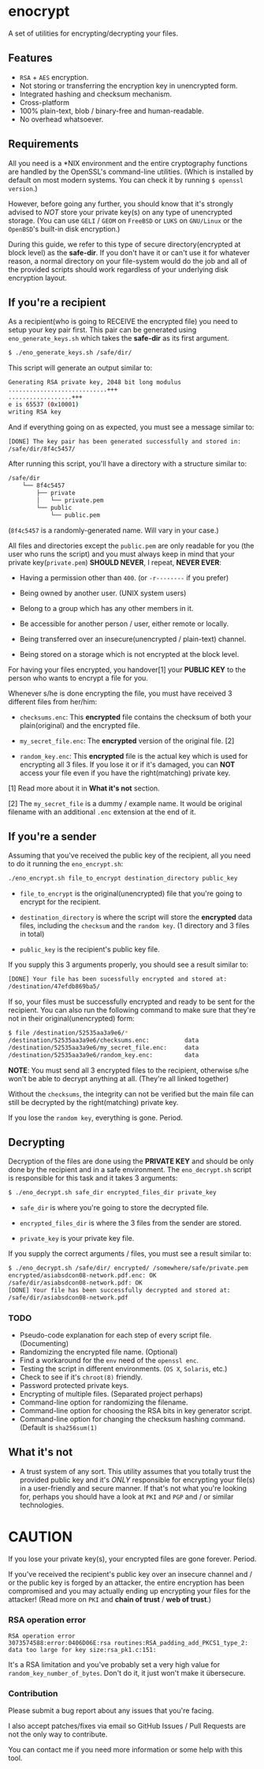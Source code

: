 # enocrypt

A set of utilities for encrypting/decrypting your files.

## Features

 - `RSA` + `AES` encryption.
 - Not storing or transferring the encryption key in unencrypted form.
 - Integrated hashing and checksum mechanism.
 - Cross-platform
 - 100% plain-text, blob / binary-free and human-readable.
 - No overhead whatsoever.

## Requirements

All you need is a *NIX environment and the entire cryptography functions are
handled by the OpenSSL's command-line utilities. (Which is installed by default
 on most modern systems. You can check it by running `$ openssl version`.)

However, before going any further, you should know that it's strongly advised
 to *NOT* store your private key(s) on any type of unencrypted storage.
 (You can use `GELI` / `GEOM` on `FreeBSD` or `LUKS` on `GNU/Linux` or the
 `OpenBSD`'s built-in disk encryption.)

During this guide, we refer to this type of
 secure directory(encrypted at block level) as the **safe-dir**. If you don't
 have it or can't use it for whatever reason, a normal directory on your
 file-system would do the job and all of the provided scripts should work
 regardless of your underlying disk encryption layout.

## If you're a recipient

As a recipient(who is going to RECEIVE the encrypted file) you need to setup
 your key pair first. This pair can be generated using `eno_generate_keys.sh`
 which takes the **safe-dir** as its first argument.

```sh
$ ./eno_generate_keys.sh /safe/dir/
```

This script will generate an output similar to:
```sh
Generating RSA private key, 2048 bit long modulus
............................+++
..................+++
e is 65537 (0x10001)
writing RSA key
```

And if everything going on as expected, you must see a message similar to:

```sh
[DONE] The key pair has been generated successfully and stored in:
/safe/dir/8f4c5457/
```

After running this script, you'll have a directory with a structure similar to:

```sh
/safe/dir
    └── 8f4c5457
        ├── private
        │   └── private.pem
        └── public
            └── public.pem
```

(`8f4c5457` is a randomly-generated name. Will vary in your case.)

All files and directories except the `public.pem` are only readable for you
 (the user who runs the script) and you must always keep in mind that your
 private key(`private.pem`) **SHOULD NEVER**, I repeat, **NEVER EVER**:

 - Having a permission other than `400`. (or `-r--------` if you prefer)

 - Being owned by another user. (UNIX system users)

 - Belong to a group which has any other members in it.

 - Be accessible for another person / user, either remote or locally.

 - Being transferred over an insecure(unencrypted / plain-text) channel.

 - Being stored on a storage which is not encrypted at the block level.

For having your files encrypted, you handover[1] your **PUBLIC KEY** to the
 person who wants to encrypt a file for you.

Whenever s/he is done encrypting the file, you must have received 3 different
 files from her/him:

 - `checksums.enc`: This **encrypted** file contains the checksum of both your
 plain(original) and the encrypted file.

 - `my_secret_file.enc`: The **encrypted** version of the original file. [2]

 - `random_key.enc`: This **encrypted** file is the actual key which is used for
 encrypting all 3 files. If you lose it or if it's damaged, you can **NOT**
 access your file even if you have the right(matching) private key.

[1] Read more about it in **What it's not** section.

[2] The `my_secret_file` is a dummy / example name. It would be original
 filename with an additional `.enc` extension at the end of it.

## If you're a sender

Assuming that you've received the public key of the recipient, all you need to
 do it running the `eno_encrypt.sh`:

```sh
./eno_encrypt.sh file_to_encrypt destination_directory public_key
```

 - `file_to_encrypt` is the original(unencrypted) file that you're going to
 encrypt for the recipient.

 - `destination_directory` is where the script will store the **encrypted**
 data files, including the `checksum` and the `random key`.
  (1 directory and 3 files in total)

 - `public_key` is the recipient's public key file.

If you supply this 3 arguments properly, you should see a result similar to:

```sh
[DONE] Your file has been sucessfully encrypted and stored at:
/destination/47efdb869ba5/
```

If so, your files must be successfully encrypted and ready to be sent for the
 recipient. You can also run the following command to make sure that
 they're not in their original(unencrypted) form:

```sh
$ file /destination/52535aa3a9e6/*
/destination/52535aa3a9e6/checksums.enc:          data
/destination/52535aa3a9e6/my_secret_file.enc:     data
/destination/52535aa3a9e6/random_key.enc:         data
```

**NOTE**: You must send all 3 encrypted files to the recipient, otherwise s/he
 won't be able to decrypt anything at all. (They're all linked together)

Without the `checksums`, the integrity can not be verified but the main file can
 still be decrypted by the right(matching) private key.

If you lose the `random key`, everything is gone. Period.

## Decrypting

Decryption of the files are done using the **PRIVATE KEY** and should be only
 done by the recipient and in a safe environment. The `eno_decrypt.sh` script
 is responsible for this task and it takes 3 arguments:

```sh
$ ./eno_decrypt.sh safe_dir encrypted_files_dir private_key
```

 - `safe_dir` is where you're going to store the decrypted file.

 - `encrypted_files_dir` is where the 3 files from the sender are stored.

 - `private_key` is your private key file.

If you supply the correct arguments / files, you must see a result similar to:

```sh
$ ./eno_decrypt.sh /safe/dir/ encrypted/ /somewhere/safe/private.pem 
encrypted/asiabsdcon08-network.pdf.enc: OK
/safe/dir/asiabsdcon08-network.pdf: OK
[DONE] Your file has been successfully decrypted and stored at:
/safe/dir/asiabsdcon08-network.pdf
```

### TODO
 - Pseudo-code explanation for each step of every script file. (Documenting)
 - Randomizing the encrypted file name. (Optional)
 - Find a workaround for the `env` need of the `openssl enc`.
 - Testing the script in different environments. (`OS X`, `Solaris`, etc.)
 - Check to see if it's `chroot(8)` friendly.
 - Password protected private keys.
 - Encrypting of multiple files. (Separated project perhaps)
 - Command-line option for randomizing the filename.
 - Command-line option for choosing the RSA bits in key generator script.
 - Command-line option for changing the checksum hashing command. (Default is
 `sha256sum(1)`

## What it's not
 - A trust system of any sort. This utility assumes that you totally trust
 the provided public key and it's *ONLY* responsible for encrypting your file(s)
 in a user-friendly and secure manner. If that's not what you're looking for,
 perhaps you should have a look at `PKI` and `PGP` and / or similar
 technologies.

# CAUTION
If you lose your private key(s), your encrypted files are gone forever. Period.

If you've received the recipient's public key over an insecure channel and
 / or the public key is forged by an attacker, the entire encryption has been
 compromised and you may actually ending up encrypting your files for the
 attacker! (Read more on `PKI` and **chain of trust** / **web of trust**.)

### RSA operation error
```
RSA operation error
3073574588:error:0406D06E:rsa routines:RSA_padding_add_PKCS1_type_2:
data too large for key size:rsa_pk1.c:151:
```

It's a RSA limitation and you've probably set a very high value for
 `random_key_number_of_bytes`. Don't do it, it just won't make it übersecure.

### Contribution

Please submit a bug report about any issues that you're facing.

I also accept patches/fixes via email so GitHub Issues / Pull Requests are not
 the only way to contribute.

You can contact me if you need more information or some help with this tool.


